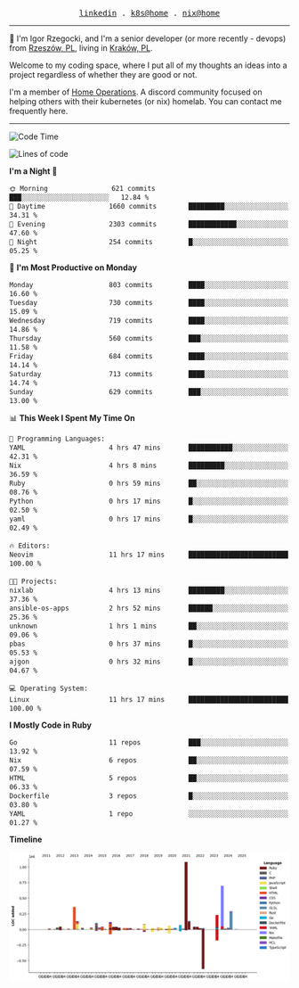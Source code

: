 <p align="center">
  <samp>
    <a href="https://www.linkedin.com/in/ajgon">linkedin</a> .
    <a href="https://github.com/deedee-ops/k8s-gitops">k8s@home</a> .
    <a href="https://github.com/deedee-ops/nixlab">nix@home</a>
  </samp>
</p>

----------------------------------------------------------------

:wave: I'm Igor Rzegocki, and I'm a senior developer (or more recently - devops) from [Rzeszów, PL](https://en.wikipedia.org/wiki/Rzesz%C3%B3w), living in [Kraków, PL](https://en.wikipedia.org/wiki/Krak%C3%B3w).

Welcome to my coding space, where I put all of my thoughts an ideas into a project regardless of whether they are good or not.

I'm a member of [Home Operations](https://discord.gg/home-operations). A discord community focused on helping others with their kubernetes (or nix) homelab. You can contact me frequently here.

----------------------------------------------------------------

<!--START_SECTION:waka-->
![Code Time](http://img.shields.io/badge/Code%20Time-272%20hrs%2013%20mins-blue)

![Lines of code](https://img.shields.io/badge/From%20Hello%20World%20I%27ve%20Written-4.1%20million%20lines%20of%20code-blue)

**I'm a Night 🦉** 

```text
🌞 Morning                621 commits         ███░░░░░░░░░░░░░░░░░░░░░░   12.84 % 
🌆 Daytime                1660 commits        █████████░░░░░░░░░░░░░░░░   34.31 % 
🌃 Evening                2303 commits        ████████████░░░░░░░░░░░░░   47.60 % 
🌙 Night                  254 commits         █░░░░░░░░░░░░░░░░░░░░░░░░   05.25 % 
```
📅 **I'm Most Productive on Monday** 

```text
Monday                   803 commits         ████░░░░░░░░░░░░░░░░░░░░░   16.60 % 
Tuesday                  730 commits         ████░░░░░░░░░░░░░░░░░░░░░   15.09 % 
Wednesday                719 commits         ████░░░░░░░░░░░░░░░░░░░░░   14.86 % 
Thursday                 560 commits         ███░░░░░░░░░░░░░░░░░░░░░░   11.58 % 
Friday                   684 commits         ████░░░░░░░░░░░░░░░░░░░░░   14.14 % 
Saturday                 713 commits         ████░░░░░░░░░░░░░░░░░░░░░   14.74 % 
Sunday                   629 commits         ███░░░░░░░░░░░░░░░░░░░░░░   13.00 % 
```


📊 **This Week I Spent My Time On** 

```text
💬 Programming Languages: 
YAML                     4 hrs 47 mins       ███████████░░░░░░░░░░░░░░   42.31 % 
Nix                      4 hrs 8 mins        █████████░░░░░░░░░░░░░░░░   36.59 % 
Ruby                     0 hrs 59 mins       ██░░░░░░░░░░░░░░░░░░░░░░░   08.76 % 
Python                   0 hrs 17 mins       █░░░░░░░░░░░░░░░░░░░░░░░░   02.50 % 
yaml                     0 hrs 17 mins       █░░░░░░░░░░░░░░░░░░░░░░░░   02.49 % 

🔥 Editors: 
Neovim                   11 hrs 17 mins      █████████████████████████   100.00 % 

🐱‍💻 Projects: 
nixlab                   4 hrs 13 mins       █████████░░░░░░░░░░░░░░░░   37.36 % 
ansible-os-apps          2 hrs 52 mins       ██████░░░░░░░░░░░░░░░░░░░   25.36 % 
unknown                  1 hrs 1 mins        ██░░░░░░░░░░░░░░░░░░░░░░░   09.06 % 
pbas                     0 hrs 37 mins       █░░░░░░░░░░░░░░░░░░░░░░░░   05.53 % 
ajgon                    0 hrs 32 mins       █░░░░░░░░░░░░░░░░░░░░░░░░   04.67 % 

💻 Operating System: 
Linux                    11 hrs 17 mins      █████████████████████████   100.00 % 
```

**I Mostly Code in Ruby** 

```text
Go                       11 repos            ███░░░░░░░░░░░░░░░░░░░░░░   13.92 % 
Nix                      6 repos             ██░░░░░░░░░░░░░░░░░░░░░░░   07.59 % 
HTML                     5 repos             ██░░░░░░░░░░░░░░░░░░░░░░░   06.33 % 
Dockerfile               3 repos             █░░░░░░░░░░░░░░░░░░░░░░░░   03.80 % 
YAML                     1 repo              ░░░░░░░░░░░░░░░░░░░░░░░░░   01.27 % 
```



**Timeline**

![Lines of Code chart](https://raw.githubusercontent.com/ajgon/ajgon/master/assets/bar_graph.png)


<!--END_SECTION:waka-->
